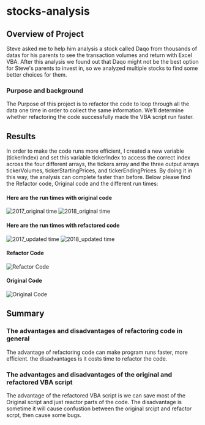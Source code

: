 # stocks-analysis
##  Overview of Project
Steve asked me to help him analysis a stock called Daqo from thousands of datas for his parents to see the transaction volumes and return with Excel VBA. After this analysis we found out that  Daqo might not be the best option for Steve's parents to invest in, so we analyzed multiple stocks to find some better choices for them. 
### Purpose and background  
The Purpose of this project is to refactor the code to loop through all the data one time in order to collect the same information. We’ll determine whether refactoring the code successfully made the VBA script run faster. 
##  Results
In order to make the code runs more efficient, I created a new variable (tickerIndex) and set this variable tickerIndex to access the correct index across the four different arrays, the tickers array and the three output arrays tickerVolumes, tickerStartingPrices, and tickerEndingPrices. By doing it in this way, the analysis can complete faster than before. Below please find the Refactor code, Original code and the different run times:

#### Here are the run times with original code
![2017_original time](https://user-images.githubusercontent.com/71739110/95020578-99363c80-069e-11eb-8838-7844248b8a29.png)
![2018_original time](https://user-images.githubusercontent.com/71739110/95020580-99ced300-069e-11eb-8095-8b22ae529259.png)

#### Here are the run times with refactored code
![2017_updated time](https://user-images.githubusercontent.com/71739110/95020579-99ced300-069e-11eb-9674-77bb2b0a1c46.png)
![2018_updated time](https://user-images.githubusercontent.com/71739110/95020581-99ced300-069e-11eb-8f40-8fc4956f5f98.png)

#### Refactor Code
![Refactor Code](https://user-images.githubusercontent.com/71739110/95021142-d223e080-06a1-11eb-83db-c7cc5408bff1.png)

#### Original Code
![Original Code](https://user-images.githubusercontent.com/71739110/95021141-d223e080-06a1-11eb-9d5d-612b2c42a184.png)

##  Summary

### The advantages and disadvantages of refactoring code in general

The advantage of refactoring code can make program runs faster, more efficient. the disadvantages is it costs time to refactor the code.

### The advantages and disadvantages of the original and refactored VBA script 

The advantage of the refactored VBA script is we can save most of the Original script and just reactor parts of the code. The disadvantage is sometime it will cause confustion between the original srcipt and refactor scrpt, then cause some bugs. 



